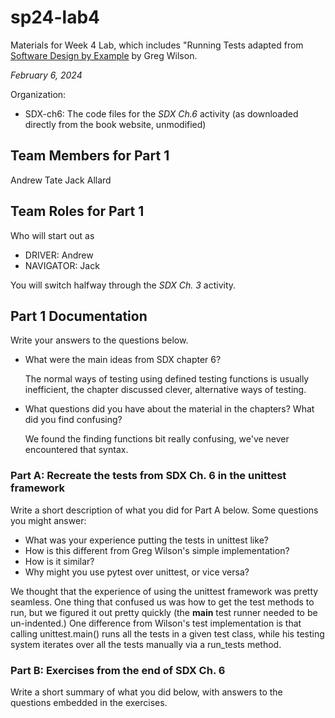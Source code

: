 # sp24-lab4
Materials for Week 4 Lab, which includes "Running Tests adapted from [Software Design by Example](https://third-bit.com/sdxpy/) by Greg Wilson.

_February 6, 2024_

Organization:
* SDX-ch6: The code files for the _SDX Ch.6_ activity (as downloaded directly from the book website, unmodified) 

## Team Members for Part 1
Andrew Tate
Jack Allard

## Team Roles for Part 1
Who will start out as
* DRIVER: Andrew
* NAVIGATOR: Jack

You will switch halfway through the _SDX Ch. 3_ activity.

## Part 1 Documentation

Write your answers to the questions below.

* What were the main ideas from SDX chapter 6?
  
  The normal ways of testing using defined testing functions is usually inefficient, the chapter discussed clever, alternative      ways of testing.
  
* What questions did you have about the material in the chapters? What did you find confusing?

  We found the finding functions bit really confusing, we've never encountered that syntax.

### Part A: Recreate the tests from SDX Ch. 6 in the unittest framework

Write a short description of what you did for Part A below. Some questions you might answer: 
* What was your experience putting the tests in unittest like? 
* How is this different from Greg Wilson's simple implementation? 
* How is it similar? 
* Why might you use pytest over unittest, or vice versa?

We thought that the experience of using the unittest framework was pretty seamless. One thing that confused us was how to get the test methods to run, but we figured it out pretty quickly (the __main__ test runner needed to be un-indented.) One difference from Wilson's test implementation is that calling unittest.main() runs all the tests in a given test class, while his testing system iterates over all the tests manually via a run_tests method.

### Part B: Exercises from the end of SDX Ch. 6

Write a short summary of what you did below, with answers to the questions embedded in the exercises.
